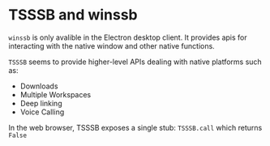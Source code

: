 # TSSSB and winssb

`winssb` is only avalible in the Electron desktop client.  It provides apis for interacting with the native window and other native functions.

`TSSSB` seems to provide higher-level APIs dealing with native platforms such as:
* Downloads
* Multiple Workspaces
* Deep linking
* Voice Calling

In the web browser, TSSSB exposes a single stub: `TSSSB.call` which returns `False`